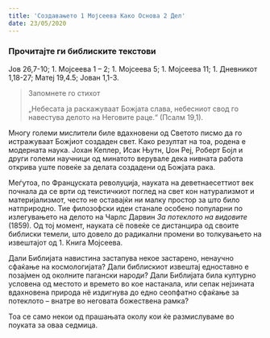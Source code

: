 ```yaml
---
title: 'Создавањето 1 Мојсеева Како Основа 2 Дел'
date: 23/05/2020
---
```


### Прочитајте ги библиските текстови
Јов 26,7-10; 1. Мојсеева 1 – 2; 1. Мојсеева 5; 1. Мојсеева 11; 1. Дневникот 1,18-27; Матеј 19,4.5; Јован 1,1-3.

> <p>Запомнете го стихот</p>
> „Небесата ја раскажуваат Божјата слава, небесниот свод го навестува делото на Неговите раце.“ (Псалм 19,1).

Многу големи мислители биле вдахновени од Светото писмо да го истражуваат Божјиот создаден свет. Како резултат на тоа, родена е модерната наука. Јохан Кеплер, Исак Њутн, Џон Реј, Роберт Бојл и други големи научници од минатото верувале дека нивната работа открива уште повеќе за делата создадени од Божјата рака.

Меѓутоа, по Француската револуција, науката на деветнаесеттиот век почнала да се врти од теистичкиот поглед на свет кон натурализмот и материјализмот, често не оставајќи ни малку простор за што било натприродно. Тие филозофски идеи станале особено популарни по излегувањето на делото на Чарлс Дарвин *За потеклото на видовите* (1859). Од тој момент, науката сё повеќе се дистанцира од своите библиски темели, што довело до радикални промени во толкувањето на извештајот од 1. Книга Мојсеева.

Дали Библијата навистина застапува некое застарено, ненаучно сфаќање на космологијата? Дали библискиот извештај едноставно е позајмен од околните пагански народи? Дали Библијата била културно условена од местото и времето во кое настанала, или сепак нејзината вдахновена природа нё издигнува до едно сеопфатно сфаќање за потеклото – внатре во неговата божествена рамка?

Тоа се само некои од прашањата околу кои ќе размислуваме во поуката за оваа седмица.
